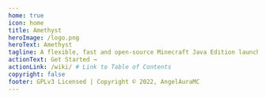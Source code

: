 ```yaml
---
home: true
icon: home
title: Amethyst
heroImage: /logo.png
heroText: Amethyst
tagline: A flexible, fast and open-source Minecraft Java Edition launcher for Android and iOS
actionText: Get Started →
actionLink: /wiki/ # Link to Table of Contents
copyright: false
footer: GPLv3 Licensed | Copyright © 2022, AngelAuraMC
---
```

